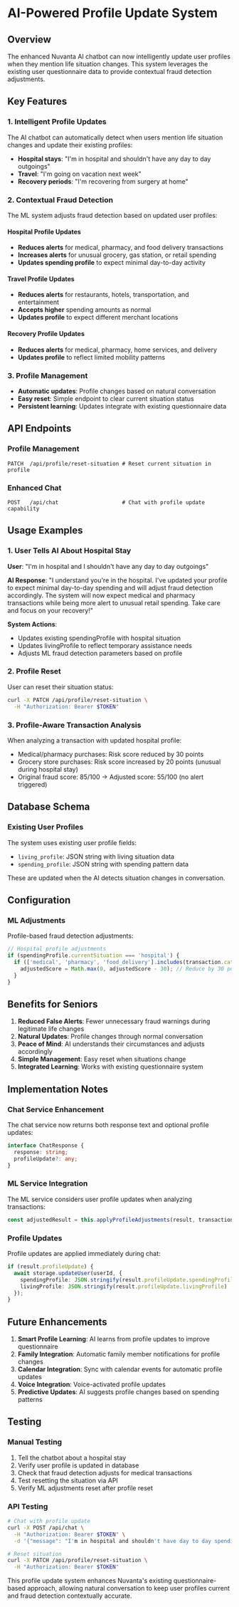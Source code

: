# AI-Powered Profile Update System

## Overview

The enhanced Nuvanta AI chatbot can now intelligently update user profiles when they mention life situation changes. This system leverages the existing user questionnaire data to provide contextual fraud detection adjustments.

## Key Features

### 1. Intelligent Profile Updates
The AI chatbot can automatically detect when users mention life situation changes and update their existing profiles:
- **Hospital stays**: "I'm in hospital and shouldn't have any day to day outgoings"
- **Travel**: "I'm going on vacation next week"
- **Recovery periods**: "I'm recovering from surgery at home"

### 2. Contextual Fraud Detection
The ML system adjusts fraud detection based on updated user profiles:

#### Hospital Profile Updates
- **Reduces alerts** for medical, pharmacy, and food delivery transactions
- **Increases alerts** for unusual grocery, gas station, or retail spending
- **Updates spending profile** to expect minimal day-to-day activity

#### Travel Profile Updates
- **Reduces alerts** for restaurants, hotels, transportation, and entertainment
- **Accepts higher** spending amounts as normal
- **Updates profile** to expect different merchant locations

#### Recovery Profile Updates
- **Reduces alerts** for medical, pharmacy, home services, and delivery
- **Updates profile** to reflect limited mobility patterns

### 3. Profile Management
- **Automatic updates**: Profile changes based on natural conversation
- **Easy reset**: Simple endpoint to clear current situation status
- **Persistent learning**: Updates integrate with existing questionnaire data

## API Endpoints

### Profile Management
```
PATCH  /api/profile/reset-situation # Reset current situation in profile
```

### Enhanced Chat
```
POST   /api/chat                    # Chat with profile update capability
```

## Usage Examples

### 1. User Tells AI About Hospital Stay
**User**: "I'm in hospital and I shouldn't have any day to day outgoings"

**AI Response**: "I understand you're in the hospital. I've updated your profile to expect minimal day-to-day spending and will adjust fraud detection accordingly. The system will now expect medical and pharmacy transactions while being more alert to unusual retail spending. Take care and focus on your recovery!"

**System Actions**:
- Updates existing spendingProfile with hospital situation
- Updates livingProfile to reflect temporary assistance needs
- Adjusts ML fraud detection parameters based on profile

### 2. Profile Reset
User can reset their situation status:

```bash
curl -X PATCH /api/profile/reset-situation \
  -H "Authorization: Bearer $TOKEN"
```

### 3. Profile-Aware Transaction Analysis
When analyzing a transaction with updated hospital profile:
- Medical/pharmacy purchases: Risk score reduced by 30 points
- Grocery store purchases: Risk score increased by 20 points (unusual during hospital stay)
- Original fraud score: 85/100 → Adjusted score: 55/100 (no alert triggered)

## Database Schema

### Existing User Profiles
The system uses existing user profile fields:
- `living_profile`: JSON string with living situation data
- `spending_profile`: JSON string with spending pattern data

These are updated when the AI detects situation changes in conversation.

## Configuration

### ML Adjustments
Profile-based fraud detection adjustments:

```typescript
// Hospital profile adjustments
if (spendingProfile.currentSituation === 'hospital') {
  if (['medical', 'pharmacy', 'food_delivery'].includes(transaction.category)) {
    adjustedScore = Math.max(0, adjustedScore - 30); // Reduce by 30 points
  }
}
```

## Benefits for Seniors

1. **Reduced False Alerts**: Fewer unnecessary fraud warnings during legitimate life changes
2. **Natural Updates**: Profile changes through normal conversation
3. **Peace of Mind**: AI understands their circumstances and adjusts accordingly
4. **Simple Management**: Easy reset when situations change
5. **Integrated Learning**: Works with existing questionnaire system

## Implementation Notes

### Chat Service Enhancement
The chat service now returns both response text and optional profile updates:

```typescript
interface ChatResponse {
  response: string;
  profileUpdate?: any;
}
```

### ML Service Integration
The ML service considers user profile updates when analyzing transactions:

```typescript
const adjustedResult = this.applyProfileAdjustments(result, transaction, user);
```

### Profile Updates
Profile updates are applied immediately during chat:

```typescript
if (result.profileUpdate) {
  await storage.updateUser(userId, {
    spendingProfile: JSON.stringify(result.profileUpdate.spendingProfile),
    livingProfile: JSON.stringify(result.profileUpdate.livingProfile)
  });
}
```

## Future Enhancements

1. **Smart Profile Learning**: AI learns from profile updates to improve questionnaire
2. **Family Integration**: Automatic family member notifications for profile changes
3. **Calendar Integration**: Sync with calendar events for automatic profile updates
4. **Voice Integration**: Voice-activated profile updates
5. **Predictive Updates**: AI suggests profile changes based on spending patterns

## Testing

### Manual Testing
1. Tell the chatbot about a hospital stay
2. Verify user profile is updated in database
3. Check that fraud detection adjusts for medical transactions
4. Test resetting the situation via API
5. Verify ML adjustments reset after profile reset

### API Testing
```bash
# Chat with profile update
curl -X POST /api/chat \
  -H "Authorization: Bearer $TOKEN" \
  -d '{"message": "I'm in hospital and shouldn't have day to day spending"}'

# Reset situation
curl -X PATCH /api/profile/reset-situation \
  -H "Authorization: Bearer $TOKEN"
```

This profile update system enhances Nuvanta's existing questionnaire-based approach, allowing natural conversation to keep user profiles current and fraud detection contextually accurate.
